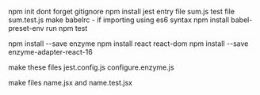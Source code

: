  npm init
 dont forget gitignore
 npm install jest
 entry file sum.js
 test file sum.test.js
 make babelrc - if importing using es6 syntax
 npm install babel-preset-env
 run npm test




npm install --save enzyme
npm install react react-dom
 npm install --save enzyme-adapter-react-16

make these files
    jest.config.js
    configure.enzyme.js

make files name.jsx and name.test.jsx